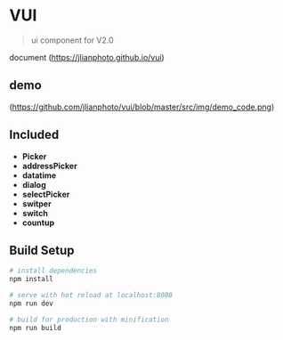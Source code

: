 # VUI

> ui component for V2.0

document (https://jlianphoto.github.io/vui)

## demo

(https://github.com/jlianphoto/vui/blob/master/src/img/demo_code.png)

## Included
 - **Picker**
 - **addressPicker**
 - **datatime**
 - **dialog**
 - **selectPicker**
 - **switper**
 - **switch**
 - **countup**

## Build Setup

``` bash
# install dependencies
npm install

# serve with hot reload at localhost:8080
npm run dev

# build for production with minification
npm run build

```